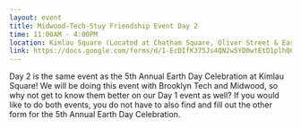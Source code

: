 ```yaml
---
layout: event
title: Midwood-Tech-Stuy Friendship Event Day 2
time: 11:00AM - 4:00PM
location: Kimlau Square (Located at Chatham Square, Oliver Street & East Broadway, Manhattan)
link: https://docs.google.com/forms/d/1-EcDIfK375Js4QN2w5YD0wtEtD1plhQ6n-aHWFpZ0dY/
---
```

Day 2 is the same event as the 5th Annual Earth Day Celebration at Kimlau Square! We will be doing this event with Brooklyn Tech and Midwood, so why not get to know them better on our Day 1 event as well? If you would like to do both events, you do not have to also find and fill out the other form for the 5th Annual Earth Day Celebration.